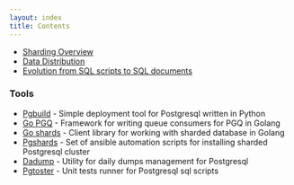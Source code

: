 ```yaml
---
layout: index
title: Contents
---
```


- [Sharding Overview](doc/sharding.html)
- [Data Distribution](doc/data_distribution.html)
- [Evolution from SQL scripts to SQL documents](doc/sql_documents.html)

### Tools

- [Pgbuild](https://github.com/sasha-alias/pgbuild) - Simple deployment tool for Postgresql written in Python
- [Go PGQ](https://github.com/sasha-alias/pgq) - Framework for writing queue consumers for PGQ in Golang
- [Go shards](https://github.com/sasha-alias/shards) - Client library for working with sharded database in Golang
- [Pgshards](https://github.com/sasha-alias/pgshards) - Set of ansible automation scripts for installing sharded Postgresql cluster
- [Dadump](https://github.com/sasha-alias/dadump) - Utility for daily dumps management for Postgresql
- [Pgtoster](https://github.com/sasha-alias/pgtoster) - Unit tests runner for Postgresql sql scripts
